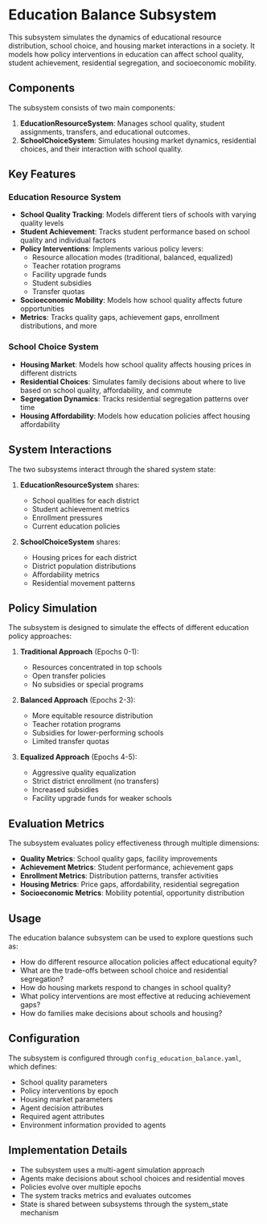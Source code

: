 # Education Balance Subsystem

This subsystem simulates the dynamics of educational resource distribution, school choice, and housing market interactions in a society. It models how policy interventions in education can affect school quality, student achievement, residential segregation, and socioeconomic mobility.

## Components

The subsystem consists of two main components:

1. **EducationResourceSystem**: Manages school quality, student assignments, transfers, and educational outcomes.
2. **SchoolChoiceSystem**: Simulates housing market dynamics, residential choices, and their interaction with school quality.

## Key Features

### Education Resource System

- **School Quality Tracking**: Models different tiers of schools with varying quality levels
- **Student Achievement**: Tracks student performance based on school quality and individual factors
- **Policy Interventions**: Implements various policy levers:
  - Resource allocation modes (traditional, balanced, equalized)
  - Teacher rotation programs
  - Facility upgrade funds
  - Student subsidies
  - Transfer quotas
- **Socioeconomic Mobility**: Models how school quality affects future opportunities
- **Metrics**: Tracks quality gaps, achievement gaps, enrollment distributions, and more

### School Choice System

- **Housing Market**: Models how school quality affects housing prices in different districts
- **Residential Choices**: Simulates family decisions about where to live based on school quality, affordability, and commute
- **Segregation Dynamics**: Tracks residential segregation patterns over time
- **Housing Affordability**: Models how education policies affect housing affordability

## System Interactions

The two subsystems interact through the shared system state:

1. **EducationResourceSystem** shares:
   - School qualities for each district
   - Student achievement metrics
   - Enrollment pressures
   - Current education policies

2. **SchoolChoiceSystem** shares:
   - Housing prices for each district
   - District population distributions
   - Affordability metrics
   - Residential movement patterns

## Policy Simulation

The subsystem is designed to simulate the effects of different education policy approaches:

1. **Traditional Approach** (Epochs 0-1):
   - Resources concentrated in top schools
   - Open transfer policies
   - No subsidies or special programs

2. **Balanced Approach** (Epochs 2-3):
   - More equitable resource distribution
   - Teacher rotation programs
   - Subsidies for lower-performing schools
   - Limited transfer quotas

3. **Equalized Approach** (Epochs 4-5):
   - Aggressive quality equalization
   - Strict district enrollment (no transfers)
   - Increased subsidies
   - Facility upgrade funds for weaker schools

## Evaluation Metrics

The subsystem evaluates policy effectiveness through multiple dimensions:

- **Quality Metrics**: School quality gaps, facility improvements
- **Achievement Metrics**: Student performance, achievement gaps
- **Enrollment Metrics**: Distribution patterns, transfer activities
- **Housing Metrics**: Price gaps, affordability, residential segregation
- **Socioeconomic Metrics**: Mobility potential, opportunity distribution

## Usage

The education balance subsystem can be used to explore questions such as:

- How do different resource allocation policies affect educational equity?
- What are the trade-offs between school choice and residential segregation?
- How do housing markets respond to changes in school quality?
- What policy interventions are most effective at reducing achievement gaps?
- How do families make decisions about schools and housing?

## Configuration

The subsystem is configured through `config_education_balance.yaml`, which defines:

- School quality parameters
- Policy interventions by epoch
- Housing market parameters
- Agent decision attributes
- Required agent attributes
- Environment information provided to agents

## Implementation Details

- The subsystem uses a multi-agent simulation approach
- Agents make decisions about school choices and residential moves
- Policies evolve over multiple epochs
- The system tracks metrics and evaluates outcomes
- State is shared between subsystems through the system_state mechanism 